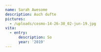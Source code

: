```yaml
---
name: Sarah Awesome
description: Auch dufte
pictures:
  - /uploads/cosmo-14-26-38_02-jun-19.jpg
vita:
  - entry:
      description: So
      year: '2019'
---
```


